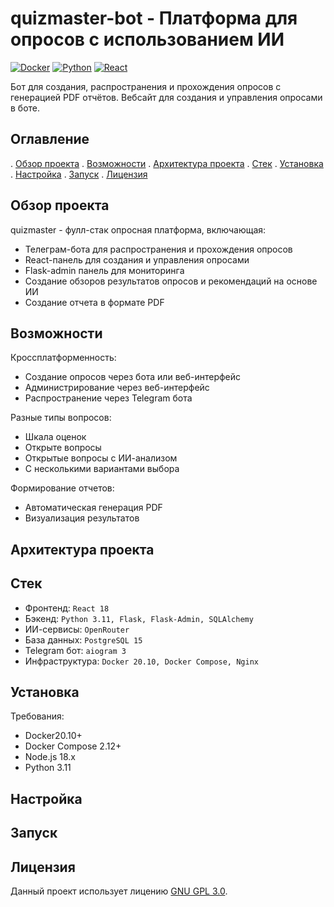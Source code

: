 # quizmaster-bot - Платформа для опросов с использованием ИИ

[![Docker](https://img.shields.io/badge/Docker-20.10%2B-blue)](https://docker.com)
[![Python](https://img.shields.io/badge/Python-3.11%2B-yellowgreen)](https://python.org)
[![React](https://img.shields.io/badge/React-18%2B-61DAFB)](https://reactjs.org)

Бот для создания, распространения и прохождения опросов с генерацией PDF отчётов. Вебсайт для создания и управления опросами в боте.

## Оглавление

. [Обзор проекта](#обзор-проекта)
. [Возможности](#возможности)
. [Архитектура проекта](#архитектура-проекта)
. [Стек](#стек)
. [Установка](#установка)
. [Настройка](#настройка)
. [Запуск](#запуск)
. [Лицензия](#лицензия)

## Обзор проекта

quizmaster - фулл-стак опросная платформа, включающая:
- Телеграм-бота для распространения и прохождения опросов
- React-панель для создания и управления опросами
- Flask-admin панель для мониторинга
- Создание обзоров результатов опросов и рекомендаций на основе ИИ
- Создание отчета в формате PDF

## Возможности

Кроссплатформенность:
+ Создание опросов через бота или веб-интерфейс
+ Администрирование через веб-интерфейс
+ Распространение через Telegram бота


Разные типы вопросов:
+ Шкала оценок
+ Открыте вопросы
+ Открытые вопросы с ИИ-анализом
+ С несколькими вариантами выбора


Формирование отчетов:
+ Автоматическая генерация PDF
+ Визуализация результатов

## Архитектура проекта


## Стек

+ Фронтенд: `React 18`
+ Бэкенд: `Python 3.11, Flask, Flask-Admin, SQLAlchemy`
+ ИИ-сервисы: `OpenRouter`
+ База данных: `PostgreSQL 15`
+ Telegram бот: `aiogram 3`
+ Инфраструктура: `Docker 20.10, Docker Compose, Nginx`

## Установка

Требования:
+ Docker20.10+
+ Docker Compose 2.12+
+ Node.js 18.x
+ Python 3.11

## Настройка


## Запуск


## Лицензия

Данный проект использует лицению [GNU GPL 3.0](/LICENSE).
